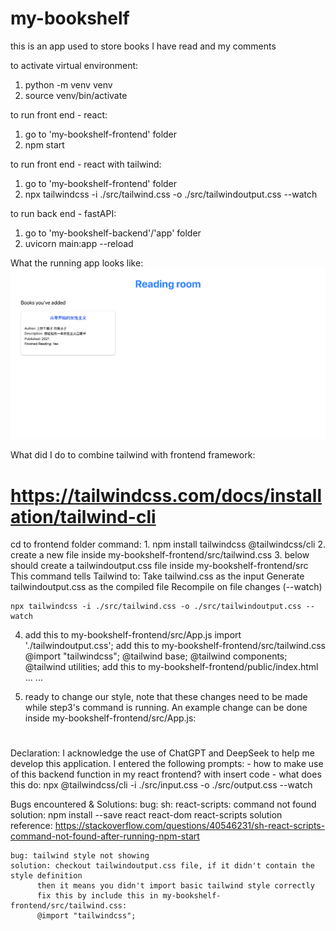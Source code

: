 # my-bookshelf

this is an app used to store books I have read and my comments


to activate virtual environment:
1. python -m venv venv 
2. source venv/bin/activate

to run front end - react:
1. go to 'my-bookshelf-frontend' folder
2. npm start

to run front end - react with tailwind:
1. go to 'my-bookshelf-frontend' folder
2. npx tailwindcss -i ./src/tailwind.css -o ./src/tailwindoutput.css --watch

to run back end - fastAPI:
1. go to 'my-bookshelf-backend'/'app' folder
2. uvicorn main:app --reload


What the running app looks like:
![Alt text](runningapp.png)


What did I do to combine tailwind with frontend framework:
# https://tailwindcss.com/docs/installation/tailwind-cli
cd to frontend folder
command: 
1. 
    npm install tailwindcss @tailwindcss/cli
2. 
    create a new file inside my-bookshelf-frontend/src/tailwind.css
3. 
    below should create a tailwindoutput.css file inside my-bookshelf-frontend/src
    This command tells Tailwind to:
        Take tailwind.css as the input
        Generate tailwindoutput.css as the compiled file
        Recompile on file changes (--watch)

    npx tailwindcss -i ./src/tailwind.css -o ./src/tailwindoutput.css --watch

4.
    add this to my-bookshelf-frontend/src/App.js
        import './tailwindoutput.css';
    add this to my-bookshelf-frontend/src/tailwind.css
        @import "tailwindcss";
        @tailwind base;
        @tailwind components;
        @tailwind utilities;
    add this to my-bookshelf-frontend/public/index.html
        <head>
            ...
            <link href="./tailwindoutput.css" ref="stylesheet"/>
            ...
        </head>

5. ready to change our style, note that these changes need to be made while step3's command
   is running.
   An example change can be done inside my-bookshelf-frontend/src/App.js:
   <h1 class="text-3xl font-bold text-center text-red-500">


Declaration:
I acknowledge the use of ChatGPT and DeepSeek to help me develop this application.
I entered the following prompts: 
    - how to make use of this backend function in my react frontend? with insert code
    - what does this do: npx @tailwindcss/cli -i ./src/input.css -o ./src/output.css --watch


Bugs encountered & Solutions:
    bug: sh: react-scripts: command not found
    solution: npm install --save react react-dom react-scripts
    solution reference: https://stackoverflow.com/questions/40546231/sh-react-scripts-command-not-found-after-running-npm-start

    bug: tailwind style not showing
    solution: checkout tailwindoutput.css file, if it didn't contain the style definition
          then it means you didn't import basic tailwind style correctly
          fix this by include this in my-bookshelf-frontend/src/tailwind.css: 
          @import "tailwindcss";